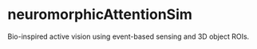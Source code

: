 # neuromorphicAttentionSim
Bio-inspired active vision using event-based sensing and 3D object ROIs.
